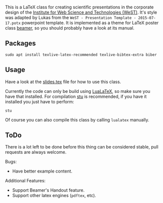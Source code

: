This is a LaTeX class for creating scientific presentations in the corporate
design of the
[Institute for Web Science and Technologies (WeST)](http://west.uni-koblenz.de/).
It's style was adapted by Lukas from the
`WeST - Presentation Template - 2015-07-17.potx` powerpoint template.
It is implemented as a theme for LaTeX poster class
[beamer](https://www.ctan.org/pkg/beamer), so you should probably
have a look at its manual.

## Packages

    sudo apt install texlive-latex-recommended texlive-bibtex-extra biber

## Usage

Have a look at the [slides.tex](slides.tex) file for how to use this class.

Currently the code can only be build using
[LuaLaTeX](https://www.ctan.org/pkg/lualatex-doc), so make sure you have that
installed.
For compilation [stu](https://github.com/kunegis/stu) is recommended, if
you have it installed you just have to perform:

    stu

Of course you can also compile this class by calling `lualatex` manually.

## ToDo

There is a lot left to be done before this thing can be considered stable,
pull requests are always welcome.

Bugs:

- Have better example content.

Additional Features:

- Support Beamer's Handout feature.
- Support other latex engines (`pdftex`, etc).
